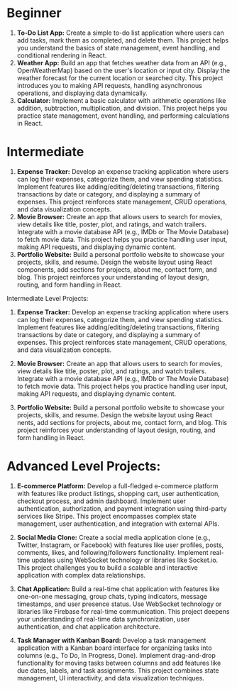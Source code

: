 # Beginner

1. **To-Do List App:** Create a simple to-do list application where users can add tasks, mark them as completed, and delete them. This project helps you understand the basics of state management, event handling, and conditional rendering in React.
2. **Weather App:** Build an app that fetches weather data from an API (e.g., OpenWeatherMap) based on the user's location or input city. Display the weather forecast for the current location or searched city. This project introduces you to making API requests, handling asynchronous operations, and displaying data dynamically.
3. **Calculator:** Implement a basic calculator with arithmetic operations like addition, subtraction, multiplication, and division. This project helps you practice state management, event handling, and performing calculations in React.

# Intermediate

1. **Expense Tracker:** Develop an expense tracking application where users can log their expenses, categorize them, and view spending statistics. Implement features like adding/editing/deleting transactions, filtering transactions by date or category, and displaying a summary of expenses. This project reinforces state management, CRUD operations, and data visualization concepts.
2. **Movie Browser:** Create an app that allows users to search for movies, view details like title, poster, plot, and ratings, and watch trailers. Integrate with a movie database API (e.g., IMDb or The Movie Database) to fetch movie data. This project helps you practice handling user input, making API requests, and displaying dynamic content.
3. **Portfolio Website:** Build a personal portfolio website to showcase your projects, skills, and resume. Design the website layout using React components, add sections for projects, about me, contact form, and blog. This project reinforces your understanding of layout design, routing, and form handling in React.

Intermediate Level Projects:

1. **Expense Tracker:** Develop an expense tracking application where users can log their expenses, categorize them, and view spending statistics. Implement features like adding/editing/deleting transactions, filtering transactions by date or category, and displaying a summary of expenses. This project reinforces state management, CRUD operations, and data visualization concepts.

2. **Movie Browser:** Create an app that allows users to search for movies, view details like title, poster, plot, and ratings, and watch trailers. Integrate with a movie database API (e.g., IMDb or The Movie Database) to fetch movie data. This project helps you practice handling user input, making API requests, and displaying dynamic content.

3. **Portfolio Website:** Build a personal portfolio website to showcase your projects, skills, and resume. Design the website layout using React nents, add sections for projects, about me, contact form, and blog. This project reinforces your understanding of layout design, routing, and form handling in React.

# Advanced Level Projects:

1. **E-commerce Platform:** Develop a full-fledged e-commerce platform with features like product listings, shopping cart, user authentication, checkout process, and admin dashboard. Implement user authentication, authorization, and payment integration using third-party services like Stripe. This project encompasses complex state management, user authentication, and integration with external APIs.

2. **Social Media Clone:** Create a social media application clone (e.g., Twitter, Instagram, or Facebook) with features like user profiles, posts, comments, likes, and following/followers functionality. Implement real-time updates using WebSocket technology or libraries like Socket.io. This project challenges you to build a scalable and interactive application with complex data relationships.

3. **Chat Application:** Build a real-time chat application with features like one-on-one messaging, group chats, typing indicators, message timestamps, and user presence status. Use WebSocket technology or libraries like Firebase for real-time communication. This project deepens your understanding of real-time data synchronization, user authentication, and chat application architecture.

4. **Task Manager with Kanban Board:** Develop a task management application with a Kanban board interface for organizing tasks into columns (e.g., To Do, In Progress, Done). Implement drag-and-drop functionality for moving tasks between columns and add features like due dates, labels, and task assignments. This project combines state management, UI interactivity, and data visualization techniques.
